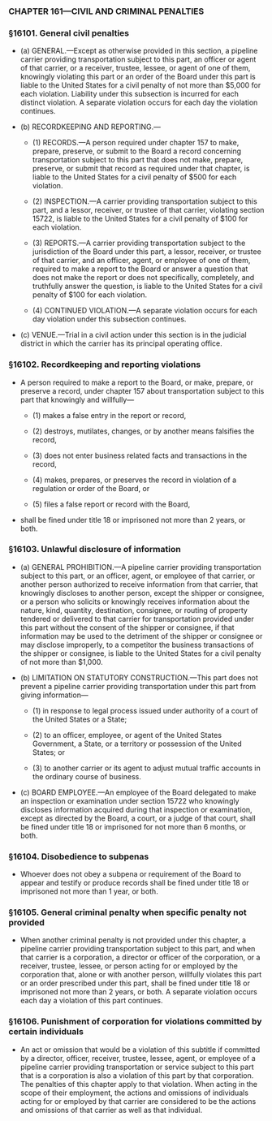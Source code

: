 ### **CHAPTER 161—CIVIL AND CRIMINAL PENALTIES**

### §16101. General civil penalties
* (a) GENERAL.—Except as otherwise provided in this section, a pipeline carrier providing transportation subject to this part, an officer or agent of that carrier, or a receiver, trustee, lessee, or agent of one of them, knowingly violating this part or an order of the Board under this part is liable to the United States for a civil penalty of not more than $5,000 for each violation. Liability under this subsection is incurred for each distinct violation. A separate violation occurs for each day the violation continues.

* (b) RECORDKEEPING AND REPORTING.—

  * (1) RECORDS.—A person required under chapter 157 to make, prepare, preserve, or submit to the Board a record concerning transportation subject to this part that does not make, prepare, preserve, or submit that record as required under that chapter, is liable to the United States for a civil penalty of $500 for each violation.

  * (2) INSPECTION.—A carrier providing transportation subject to this part, and a lessor, receiver, or trustee of that carrier, violating section 15722, is liable to the United States for a civil penalty of $100 for each violation.

  * (3) REPORTS.—A carrier providing transportation subject to the jurisdiction of the Board under this part, a lessor, receiver, or trustee of that carrier, and an officer, agent, or employee of one of them, required to make a report to the Board or answer a question that does not make the report or does not specifically, completely, and truthfully answer the question, is liable to the United States for a civil penalty of $100 for each violation.

  * (4) CONTINUED VIOLATION.—A separate violation occurs for each day violation under this subsection continues.


* (c) VENUE.—Trial in a civil action under this section is in the judicial district in which the carrier has its principal operating office.

### §16102. Recordkeeping and reporting violations
* A person required to make a report to the Board, or make, prepare, or preserve a record, under chapter 157 about transportation subject to this part that knowingly and willfully—

  * (1) makes a false entry in the report or record,

  * (2) destroys, mutilates, changes, or by another means falsifies the record,

  * (3) does not enter business related facts and transactions in the record,

  * (4) makes, prepares, or preserves the record in violation of a regulation or order of the Board, or

  * (5) files a false report or record with the Board,


* shall be fined under title 18 or imprisoned not more than 2 years, or both.

### §16103. Unlawful disclosure of information
* (a) GENERAL PROHIBITION.—A pipeline carrier providing transportation subject to this part, or an officer, agent, or employee of that carrier, or another person authorized to receive information from that carrier, that knowingly discloses to another person, except the shipper or consignee, or a person who solicits or knowingly receives information about the nature, kind, quantity, destination, consignee, or routing of property tendered or delivered to that carrier for transportation provided under this part without the consent of the shipper or consignee, if that information may be used to the detriment of the shipper or consignee or may disclose improperly, to a competitor the business transactions of the shipper or consignee, is liable to the United States for a civil penalty of not more than $1,000.

* (b) LIMITATION ON STATUTORY CONSTRUCTION.—This part does not prevent a pipeline carrier providing transportation under this part from giving information—

  * (1) in response to legal process issued under authority of a court of the United States or a State;

  * (2) to an officer, employee, or agent of the United States Government, a State, or a territory or possession of the United States; or

  * (3) to another carrier or its agent to adjust mutual traffic accounts in the ordinary course of business.


* (c) BOARD EMPLOYEE.—An employee of the Board delegated to make an inspection or examination under section 15722 who knowingly discloses information acquired during that inspection or examination, except as directed by the Board, a court, or a judge of that court, shall be fined under title 18 or imprisoned for not more than 6 months, or both.

### §16104. Disobedience to subpenas
* Whoever does not obey a subpena or requirement of the Board to appear and testify or produce records shall be fined under title 18 or imprisoned not more than 1 year, or both.

### §16105. General criminal penalty when specific penalty not provided
* When another criminal penalty is not provided under this chapter, a pipeline carrier providing transportation subject to this part, and when that carrier is a corporation, a director or officer of the corporation, or a receiver, trustee, lessee, or person acting for or employed by the corporation that, alone or with another person, willfully violates this part or an order prescribed under this part, shall be fined under title 18 or imprisoned not more than 2 years, or both. A separate violation occurs each day a violation of this part continues.

### §16106. Punishment of corporation for violations committed by certain individuals
* An act or omission that would be a violation of this subtitle if committed by a director, officer, receiver, trustee, lessee, agent, or employee of a pipeline carrier providing transportation or service subject to this part that is a corporation is also a violation of this part by that corporation. The penalties of this chapter apply to that violation. When acting in the scope of their employment, the actions and omissions of individuals acting for or employed by that carrier are considered to be the actions and omissions of that carrier as well as that individual.